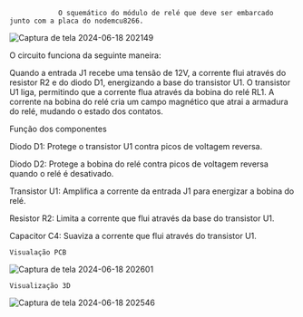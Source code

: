                 O squemático do módulo de relé que deve ser embarcado junto com a placa do nodemcu8266.

![Captura de tela 2024-06-18 202149](https://github.com/ViZanella/SISTEMAS-EMBARCADOS-RTOS./assets/126624524/2b21af82-89bd-4cc3-93b5-3245f5580270)


  O circuito funciona da seguinte maneira:


  Quando a entrada J1 recebe uma tensão de 12V, a corrente flui através do resistor R2 e do diodo D1, energizando a base do transistor U1.
O transistor U1 liga, permitindo que a corrente flua através da bobina do relé RL1.
A corrente na bobina do relé cria um campo magnético que atrai a armadura do relé, mudando o estado dos contatos.

  Função dos componentes

Diodo D1: Protege o transistor U1 contra picos de voltagem reversa.

Diodo D2: Protege a bobina do relé contra picos de voltagem reversa quando o relé é desativado.

Transistor U1: Amplifica a corrente da entrada J1 para energizar a bobina do relé.

Resistor R2: Limita a corrente que flui através da base do transistor U1.

Capacitor C4: Suaviza a corrente que flui através do transistor U1.

    Visualação PCB

![Captura de tela 2024-06-18 202601](https://github.com/ViZanella/SISTEMAS-EMBARCADOS-RTOS./assets/126624524/b0aa25a3-c0d1-4a9a-9a93-95887701d402)


    Visualização 3D

![Captura de tela 2024-06-18 202546](https://github.com/ViZanella/SISTEMAS-EMBARCADOS-RTOS./assets/126624524/623665b5-b4c7-4125-ad6f-a59d8aabff30)
